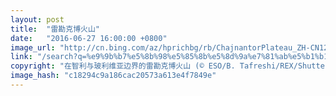 ```yaml
---
layout: post
title:  "雷勘克博火山"
date:   "2016-06-27 16:00:00 +0800"
image_url: "http://cn.bing.com/az/hprichbg/rb/ChajnantorPlateau_ZH-CN12301284682_1920x1080.jpg"
link: "/search?q=%e9%9b%b7%e5%8b%98%e5%85%8b%e5%8d%9a%e7%81%ab%e5%b1%b1&form=pgbar1&mkt=zh-cn"
copyright: "在智利与玻利维亚边界的雷勘克博火山 (© ESO/B. Tafreshi/REX/Shutterstock)"
image_hash: "c18294c9a186cac20573a613e4f7849e"
---
```

